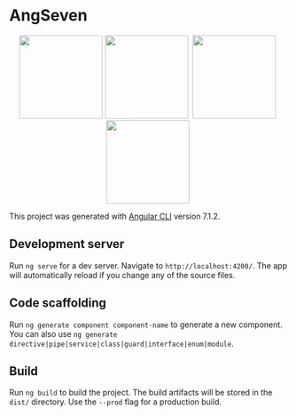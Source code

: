 # AngSeven
<p align="middle">
<img src="https://user-images.githubusercontent.com/39102199/59362708-efd97380-8d01-11e9-9f67-0262c5a29a36.png" height="150" width="150" style="margin-right: 5px;"/><img src="https://user-images.githubusercontent.com/39102199/59362767-054e9d80-8d02-11e9-84ca-7df557c5aed7.png" height="150" width="150" style="margin-right: 5px;" />
<img src="https://user-images.githubusercontent.com/39102199/59362831-244d2f80-8d02-11e9-928b-214c26982c4d.png" height="150" width="150" style="margin-right: 5px;" />
<img src="https://user-images.githubusercontent.com/39102199/59362886-45ae1b80-8d02-11e9-852d-d4efe1933748.png" height="150" width="150" style="margin-right: 5px;" />
</p>


This project was generated with [Angular CLI](https://github.com/angular/angular-cli) version 7.1.2.

## Development server

Run `ng serve` for a dev server. Navigate to `http://localhost:4200/`. The app will automatically reload if you change any of the source files.

## Code scaffolding

Run `ng generate component component-name` to generate a new component. You can also use `ng generate directive|pipe|service|class|guard|interface|enum|module`.

## Build

Run `ng build` to build the project. The build artifacts will be stored in the `dist/` directory. Use the `--prod` flag for a production build.


